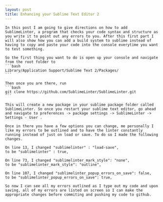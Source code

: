 ```yaml
---
layout: post
title: Enhancing your Sublime Text Editor 2 
---
```


	In this post I am going to give directions on how to add SublimeLinter, a program that checks your code syntax and structure as you write it to point out any errors to you. After this first part I will also show how you can add a build system to sublime instead of having to copy and paste your code into the console everytime you want to test something.

	So the first thing you want to do is open up your console and navigate from the root folder to 
	```bash
	Library/Application Support/Sublime Text 2/Packages/
	```

	Then once you are there, run
	```bash
	git clone https://github.com/SublimeLinter/SublimeLinter.git
	```

	This will create a new package in your sublime package folder called SublimeLinter. So once you restart your sublime text editor, go ahead and navigate to preferences -> package settings -> SublimeLinter -> Settings - User .

	Once in there you have a few options you can change, me personally I like my errors to be outlined and to have the linter constantly running instead of just on load or save. To do so I made the following changes.

	On line 13, I changed "sublimelinter" : "load-save",
	to be "sublimelinter" : true,

	On line 73, I changed "sublimelinter_mark_style": "none",
	to be "sublimelinter_mark_style": "outline",

	On line 107, I changed "sublimelinter_popup_errors_on_save": false,
	to be "sublimelinter_popup_errors_on_save": true,

	So now I can see all my errors outlined as I type out my code and upon saving, all of my errors are listed on screen so I can make the appropriate changes before commiting and pushing my code to github.
